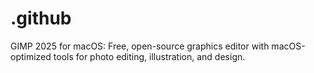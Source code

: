 # .github
GIMP 2025 for macOS: Free, open-source graphics editor with macOS-optimized tools for photo editing, illustration, and design.
